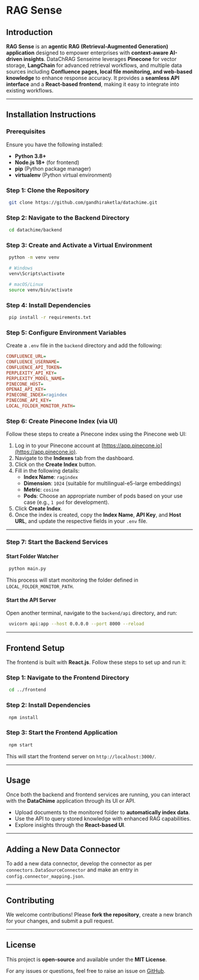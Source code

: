 # RAG Sense

## Introduction

**RAG Sense** is an **agentic RAG (Retrieval-Augmented Generation) application** designed to empower enterprises with **context-aware AI-driven insights**. DataChRAG Senseime leverages **Pinecone** for vector storage, **LangChain** for advanced retrieval workflows, and multiple data sources including **Confluence pages, local file monitoring, and web-based knowledge** to enhance response accuracy. It provides a **seamless API interface** and a **React-based frontend**, making it easy to integrate into existing workflows.

---

## Installation Instructions

### Prerequisites
Ensure you have the following installed:
- **Python 3.8+**
- **Node.js 18+** (for frontend)
- **pip** (Python package manager)
- **virtualenv** (Python virtual environment)

### Step 1: Clone the Repository
```sh
 git clone https://github.com/gandhiraketla/datachime.git
```

### Step 2: Navigate to the Backend Directory
```sh
 cd datachime/backend
```

### Step 3: Create and Activate a Virtual Environment
```sh
 python -m venv venv
```
```sh
 # Windows
 venv\Scripts\activate
```
```sh
 # macOS/Linux
 source venv/bin/activate
```

### Step 4: Install Dependencies
```sh
 pip install -r requirements.txt
```

### Step 5: Configure Environment Variables
Create a `.env` file in the `backend` directory and add the following:
```ini
CONFLUENCE_URL=
CONFLUENCE_USERNAME=
CONFLUENCE_API_TOKEN=
PERPLEXITY_API_KEY=
PERPLEXITY_MODEL_NAME=
PINECONE_HOST=
OPENAI_API_KEY=
PINECONE_INDEX=ragindex
PINECONE_API_KEY=
LOCAL_FOLDER_MONITOR_PATH=
```

### Step 6: Create Pinecone Index (via UI)
Follow these steps to create a Pinecone index using the Pinecone web UI:

1. Log in to your Pinecone account at [https://app.pinecone.io](https://app.pinecone.io).
2. Navigate to the **Indexes** tab from the dashboard.
3. Click on the **Create Index** button.
4. Fill in the following details:
   - **Index Name**: `ragindex`
   - **Dimension**: `1024` (suitable for multilingual-e5-large embeddings)
   - **Metric**: `cosine`
   - **Pods**: Choose an appropriate number of pods based on your use case (e.g., `1 pod` for development).
5. Click **Create Index**.
6. Once the index is created, copy the **Index Name**, **API Key**, and **Host URL**, and update the respective fields in your `.env` file.

---

### Step 7: Start the Backend Services
#### Start Folder Watcher
```sh
 python main.py
```
This process will start monitoring the folder defined in `LOCAL_FOLDER_MONITOR_PATH`.

#### Start the API Server
Open another terminal, navigate to the `backend/api` directory, and run:
```sh
 uvicorn api:app --host 0.0.0.0 --port 8000 --reload
```

---

## Frontend Setup
The frontend is built with **React.js**. Follow these steps to set up and run it:

### Step 1: Navigate to the Frontend Directory
```sh
 cd ../frontend
```

### Step 2: Install Dependencies
```sh
 npm install
```

### Step 3: Start the Frontend Application
```sh
 npm start
```
This will start the frontend server on `http://localhost:3000/`.

---

## Usage
Once both the backend and frontend services are running, you can interact with the **DataChime** application through its UI or API.
- Upload documents to the monitored folder to **automatically index data**.
- Use the API to query stored knowledge with enhanced RAG capabilities.
- Explore insights through the **React-based UI**.

---

## Adding a New Data Connector
To add a new data connector, develop the connector as per `connectors.DataSourceConnector` and make an entry in `config.connector_mapping.json`.

---

## Contributing
We welcome contributions! Please **fork the repository**, create a new branch for your changes, and submit a pull request.

---

## License
This project is **open-source** and available under the **MIT License**.

For any issues or questions, feel free to raise an issue on [GitHub](https://github.com/gandhiraketla/datachime/issues).
